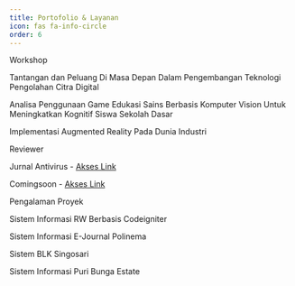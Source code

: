```yaml
---
title: Portofolio & Layanan
icon: fas fa-info-circle
order: 6
---
```


Workshop 

<p>Tantangan dan Peluang Di Masa Depan Dalam Pengembangan Teknologi Pengolahan Citra Digital</p>
<p>Analisa Penggunaan Game Edukasi Sains Berbasis Komputer Vision Untuk Meningkatkan Kognitif Siswa Sekolah Dasar</p>
<p>Implementasi Augmented Reality Pada Dunia Industri</p>

Reviewer

<p>Jurnal Antivirus - <a href="https://ejournal.unisbablitar.ac.id/index.php/antivirus/page_b">Akses Link</a></p>
<p>Comingsoon - <a href="#">Akses Link</a></p>

Pengalaman Proyek

<p>Sistem Informasi RW Berbasis Codeigniter</p>
<p>Sistem Informasi E-Journal Polinema</p>
<p>Sistem BLK Singosari</p>
<p>Sistem Informasi Puri Bunga Estate</p>
